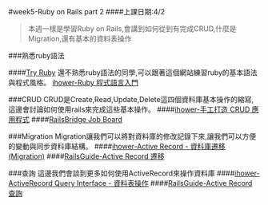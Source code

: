 #week5-Ruby on Rails part 2
####上課日期:4/2
>本週一樣是學習Ruby on Rails,會講到如何從到有完成CRUD,什麼是Migration,還有基本的資料表操作

###熟悉ruby語法

####[Try Ruby](http://tryruby.org/levels/1/challenges/0)
還不熟悉ruby語法的同學,可以跟著這個網站練習ruby的基本語法與程式風格。
[ihower-Ruby 程式語言入門](https://ihower.tw/rails4/ruby.html)

###CRUD
CRUD是Create,Read,Update,Delete這四個資料庫基本操作的縮寫,這邊會討論如何使用rails來完成這些基本操作。
####[ihower-手工打造 CRUD 應用程式](https://ihower.tw/rails4/basic.html)
####[RailsBridge Job Board](http://zh-tw.railsbridge.org/job-board/job-board)

###Migration
Migration讓我們可以將對資料庫的修改記錄下來,讓我們可以方便的變動與同步資料庫結構。
####[ihower-Active Record - 資料庫遷移(Migration)](https://ihower.tw/rails4/migrations.html)
####[RailsGuide-Active Record 遷移](http://rails.ruby.tw/active_record_migrations.html)

###查詢
這邊我們會談到更多如何使用ActiveRecord來操作資料庫
####[ihower-ActiveRecord Query Interface - 資料表操作](https://ihower.tw/rails4/activerecord-query.html)
####[RailsGuide-Active Record 查詢](http://rails.ruby.tw/active_record_querying.html)
